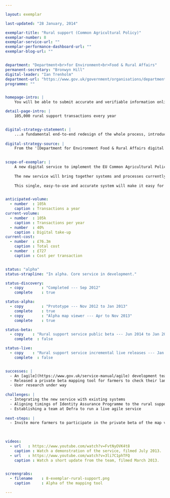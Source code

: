 ```yaml
---

layout: exemplar

last-updated: "28 January, 2014"

exemplar-title: "Rural support (Common Agricultural Policy)"
exemplar-number: 8
exemplar-service-url: ""
exemplar-performance-dashboard-url: ""
exemplar-blog-url: ""


department: "Department<br>for Environment<br>Food & Rural Affairs"
permanent-secretary: "Bronwyn Hill"
digital-leader: "Ian Trenholm"
department-url: "https://www.gov.uk/government/organisations/department-for-environment-food-rural-affairs"
programme: ""


homepage-intro: |
    You will be able to submit accurate and verifiable information online about how you use your land, so you can claim subsidies under the Common Agricultural Policy

detail-page-intro: |
    105,000 rural support transactions every year


digital-strategy-statement: |
    ...a fundamental end-to-end redesign of the whole process, introducing a single IT solution with digital delivery as a core design principle.
    
digital-strategy-source: |
    From the '[Department for Environment Food & Rural Affairs digital strategy](https://www.gov.uk/government/publications/defra-digital-strategy-2012)' --- December 2012
    

scope-of-exemplar: |
    A new digital service to implement the EU Common Agricultural Policy (CAP) in England.
    
    The new service will bring together systems and processes currently managed by four organisations; Defra, Rural Payments Agency, Forestry Commission and Natural England.
    
    This single, easy-to-use and accurate system will make it easy for users to understand and apply for CAP payments. It will help prevent fines (‘disallowance’) for making payments that don’t comply with CAP rules (~£600m since 2005 ).


anticipated-volume:
  - number  : 105k
    caption : Transactions a year
current-volume:
  - number  : 105k
    caption : Transactions per year
  - number  : 40%
    caption : Digital take-up
current-cost:
  - number  : £76.3m
    caption : Total cost
  - number  : £727
    caption : Cost per transaction


status: "alpha"
status-strapline: "In alpha. Core service in development."

status-discovery:
  - copy        : "Completed --- Sep 2012"
    complete    : true

status-alpha:
  - copy        : "Prototype --- Nov 2012 to Jan 2013"
    complete    : true
  - copy        : "Alpha map viewer --- Apr to Nov 2013"
    complete    : true

status-beta:
  - copy    : "Rural support service public beta --- Jun 2014 to Jan 2015"
    complete  : false

status-live:
  - copy    : "Rural support service incremental live releases --- Jan 2015 onwards"
    complete  : false


successes: |
  - An [agile](https://www.gov.uk/service-manual/agile) development team has been established in the Department for Environment, Food and Rural Affairs
  - Released a private beta mapping tool for farmers to check their land
  - User research under way
 
challenges: |
  - Integrating the new service with existing systems
  - Aligning timings of Identity Assurance Programme to the rural support beta
  - Establishing a team at Defra to run a live agile service
  
next-steps: |
  - Invite more farmers to participate in the private beta of the map viewer
  
  

videos:
  - url   : https://www.youtube.com/watch?v=FvtNyOVK4t8
    caption : Watch a demonstration of the service, filmed July 2013.
  - url   : https://www.youtube.com/watch?v=3li7C1phTFQ
    caption : Watch a short update from the team, filmed March 2013.


screengrabs:
  - filename    : 8-exemplar-rural-support.png
    caption     : Alpha of the mapping tool

---
```




